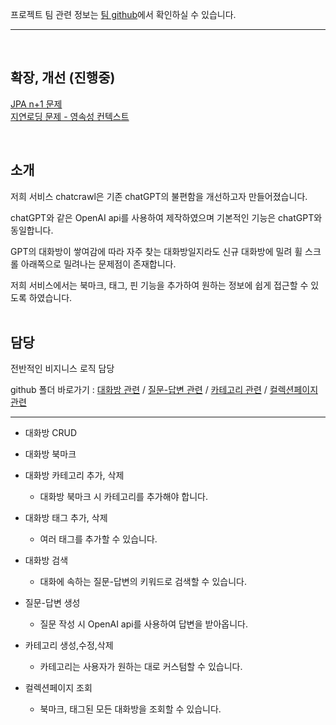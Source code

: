 <br><br>

프로젝트 팀 관련 정보는 [팀 github](https://github.com/codestates-seb/seb43_main_012)에서 확인하실 수 있습니다.

---
<br>

## 확장, 개선 (진행중)
[JPA n+1 문제](https://backwards.tistory.com/11) 
<br>
[지연로딩 문제 - 영속성 컨텍스트](https://backwards.tistory.com/10)

<br>

## 소개

저희 서비스 chatcrawl은 기존 chatGPT의 불편함을 개선하고자 만들어졌습니다.

chatGPT와 같은 OpenAI api를 사용하여 제작하였으며 기본적인 기능은 chatGPT와 동일합니다.

GPT의 대화방이 쌓여감에 따라 자주 찾는 대화방일지라도 신규 대화방에 밀려 휠 스크롤 아래쪽으로 밀려나는 문제점이 존재합니다. 

저희 서비스에서는 북마크, 태그, 핀 기능을 추가하여 원하는 정보에 쉽게 접근할 수 있도록 하였습니다.
<br><br>

## 담당
전반적인 비지니스 로직 담당

github 폴더 바로가기 : 
[대화방 관련](https://github.com/splo-sh/team-project/tree/main/server/src/main/java/com/codestates/seb43_main_012/conversation) /
[질문-답변 관련](https://github.com/splo-sh/team-project/tree/main/server/src/main/java/com/codestates/seb43_main_012/qna) /
[카테고리 관련](https://github.com/splo-sh/team-project/tree/main/server/src/main/java/com/codestates/seb43_main_012/category) /
[컬렉션페이지 관련](https://github.com/splo-sh/team-project/tree/main/server/src/main/java/com/codestates/seb43_main_012/collection)

---

* 대화방 CRUD
* 대화방 북마크
* 대화방 카테고리 추가, 삭제
  * 대화방 북마크 시 카테고리를 추가해야 합니다.
 
* 대화방 태그 추가, 삭제
  * 여러 태그를 추가할 수 있습니다.
    
* 대화방 검색
  * 대화에 속하는 질문-답변의 키워드로 검색할 수 있습니다.
    
* 질문-답변 생성
  * 질문 작성 시 OpenAI api를 사용하여 답변을 받아옵니다.
    
* 카테고리 생성,수정,삭제
  * 카테고리는 사용자가 원하는 대로 커스텀할 수 있습니다.
    
* 컬렉션페이지 조회
  * 북마크, 태그된 모든 대화방을 조회할 수 있습니다.
